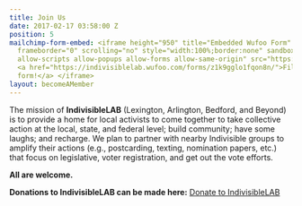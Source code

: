 ```yaml
---
title: Join Us
date: 2017-02-17 03:58:00 Z
position: 5
mailchimp-form-embed: <iframe height="950" title="Embedded Wufoo Form" allowtransparency="true"
  frameborder="0" scrolling="no" style="width:100%;border:none" sandbox="allow-top-navigation
  allow-scripts allow-popups allow-forms allow-same-origin" src="https://indivisiblelab.wufoo.com/embed/z1k9gglo1fqon8n/">
  <a href="https://indivisiblelab.wufoo.com/forms/z1k9gglo1fqon8n/">Fill out my Wufoo
  form!</a> </iframe>
layout: becomeAMember
---
```


The mission of **IndivisibleLAB** (Lexington, Arlington, Bedford, and Beyond) is to provide a home for local activists to come together to take collective action at the local, state, and federal level; build community; have some laughs; and recharge. We plan to partner with nearby Indivisible groups to amplify their actions (e.g., postcarding, texting, nomination papers, etc.) that focus on legislative, voter registration, and get out the vote efforts.

**All are welcome.**

**Donations to IndivisibleLAB can be made here:**  [Donate to IndivisibleLAB](https://secure.actblue.com/donate/indivisiblelab1016463965)
